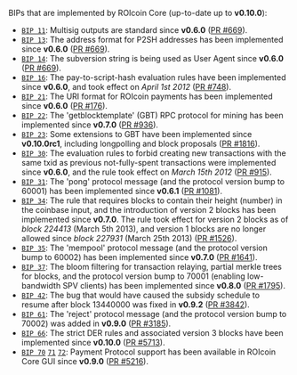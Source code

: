 BIPs that are implemented by ROIcoin Core (up-to-date up to **v0.10.0**):

* [`BIP 11`](https://github.com/roicoin/bips/blob/master/bip-0011.mediawiki): Multisig outputs are standard since **v0.6.0** ([PR #669](https://github.com/roicoin/roicoin/pull/669)).
* [`BIP 13`](https://github.com/roicoin/bips/blob/master/bip-0013.mediawiki): The address format for P2SH addresses has been implemented since **v0.6.0** ([PR #669](https://github.com/roicoin/roicoin/pull/669)).
* [`BIP 14`](https://github.com/roicoin/bips/blob/master/bip-0014.mediawiki): The subversion string is being used as User Agent since **v0.6.0** ([PR #669](https://github.com/roicoin/roicoin/pull/669)).
* [`BIP 16`](https://github.com/roicoin/bips/blob/master/bip-0016.mediawiki): The pay-to-script-hash evaluation rules have been implemented since **v0.6.0**, and took effect on *April 1st 2012* ([PR #748](https://github.com/roicoin/roicoin/pull/748)).
* [`BIP 21`](https://github.com/roicoin/bips/blob/master/bip-0021.mediawiki): The URI format for ROIcoin payments has been implemented since **v0.6.0** ([PR #176](https://github.com/roicoin/roicoin/pull/176)).
* [`BIP 22`](https://github.com/roicoin/bips/blob/master/bip-0022.mediawiki): The 'getblocktemplate' (GBT) RPC protocol for mining has been implemented since **v0.7.0** ([PR #936](https://github.com/roicoin/roicoin/pull/936)).
* [`BIP 23`](https://github.com/roicoin/bips/blob/master/bip-0023.mediawiki): Some extensions to GBT have been implemented since **v0.10.0rc1**, including longpolling and block proposals ([PR #1816](https://github.com/roicoin/roicoin/pull/1816)).
* [`BIP 30`](https://github.com/roicoin/bips/blob/master/bip-0030.mediawiki): The evaluation rules to forbid creating new transactions with the same txid as previous not-fully-spent transactions were implemented since **v0.6.0**, and the rule took effect on *March 15th 2012* ([PR #915](https://github.com/roicoin/roicoin/pull/915)).
* [`BIP 31`](https://github.com/roicoin/bips/blob/master/bip-0031.mediawiki): The 'pong' protocol message (and the protocol version bump to 60001) has been implemented since **v0.6.1** ([PR #1081](https://github.com/roicoin/roicoin/pull/1081)).
* [`BIP 34`](https://github.com/roicoin/bips/blob/master/bip-0034.mediawiki): The rule that requires blocks to contain their height (number) in the coinbase input, and the introduction of version 2 blocks has been implemented since **v0.7.0**. The rule took effect for version 2 blocks as of *block 224413* (March 5th 2013), and version 1 blocks are no longer allowed since *block 227931* (March 25th 2013) ([PR #1526](https://github.com/roicoin/roicoin/pull/1526)).
* [`BIP 35`](https://github.com/roicoin/bips/blob/master/bip-0035.mediawiki): The 'mempool' protocol message (and the protocol version bump to 60002) has been implemented since **v0.7.0** ([PR #1641](https://github.com/roicoin/roicoin/pull/1641)).
* [`BIP 37`](https://github.com/roicoin/bips/blob/master/bip-0037.mediawiki): The bloom filtering for transaction relaying, partial merkle trees for blocks, and the protocol version bump to 70001 (enabling low-bandwidth SPV clients) has been implemented since **v0.8.0** ([PR #1795](https://github.com/roicoin/roicoin/pull/1795)).
* [`BIP 42`](https://github.com/roicoin/bips/blob/master/bip-0042.mediawiki): The bug that would have caused the subsidy schedule to resume after block 13440000 was fixed in **v0.9.2** ([PR #3842](https://github.com/roicoin/roicoin/pull/3842)).
* [`BIP 61`](https://github.com/roicoin/bips/blob/master/bip-0061.mediawiki): The 'reject' protocol message (and the protocol version bump to 70002) was added in **v0.9.0** ([PR #3185](https://github.com/roicoin/roicoin/pull/3185)).
* [`BIP 66`](https://github.com/roicoin/bips/blob/master/bip-0066.mediawiki): The strict DER rules and associated version 3 blocks have been implemented since **v0.10.0** ([PR #5713](https://github.com/roicoin/roicoin/pull/5713)).
* [`BIP 70`](https://github.com/roicoin/bips/blob/master/bip-0070.mediawiki) [`71`](https://github.com/roicoin/bips/blob/master/bip-0071.mediawiki) [`72`](https://github.com/roicoin/bips/blob/master/bip-0072.mediawiki): Payment Protocol support has been available in ROIcoin Core GUI since **v0.9.0** ([PR #5216](https://github.com/roicoin/roicoin/pull/5216)).
